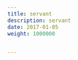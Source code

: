 ```yaml
---
title: servant
description: servant
date: 2017-01-05
weight: 1000000


---
```


































